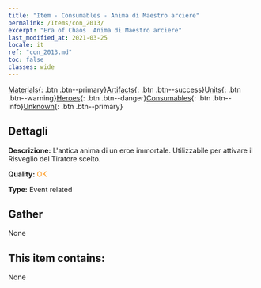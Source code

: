 ```yaml
---
title: "Item - Consumables - Anima di Maestro arciere"
permalink: /Items/con_2013/
excerpt: "Era of Chaos  Anima di Maestro arciere"
last_modified_at: 2021-03-25
locale: it
ref: "con_2013.md"
toc: false
classes: wide
---
```

 [Materials](/it/Items/){: .btn .btn--primary}[Artifacts](/it/Items/Artifacts/){: .btn .btn--success}[Units](/it/Items/Units/){: .btn .btn--warning}[Heroes](/it/Items/Heroes/){: .btn .btn--danger}[Consumables](/it/Items/Consumables/){: .btn .btn--info}[Unknown](/it/Items/Unknown/){: .btn .btn--primary}

## Dettagli
 **Descrizione:** L'antica anima di un eroe immortale. Utilizzabile per attivare il Risveglio del Tiratore scelto.

 **Quality:** <span style="color: #FF8C00">OK</span>

 **Type:** Event related

## Gather

  None

## This item contains:

  None

